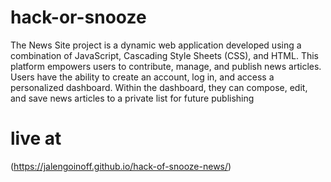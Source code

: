 # hack-or-snooze
The News Site project is a dynamic web application developed using a combination of JavaScript, Cascading Style Sheets (CSS), and HTML. This platform empowers users to contribute, manage, and publish news articles. Users have the ability to create an account, log in, and access a personalized dashboard. Within the dashboard, they can compose, edit, and save news articles to a private list for future publishing
# live at
(https://jalengoinoff.github.io/hack-of-snooze-news/)
